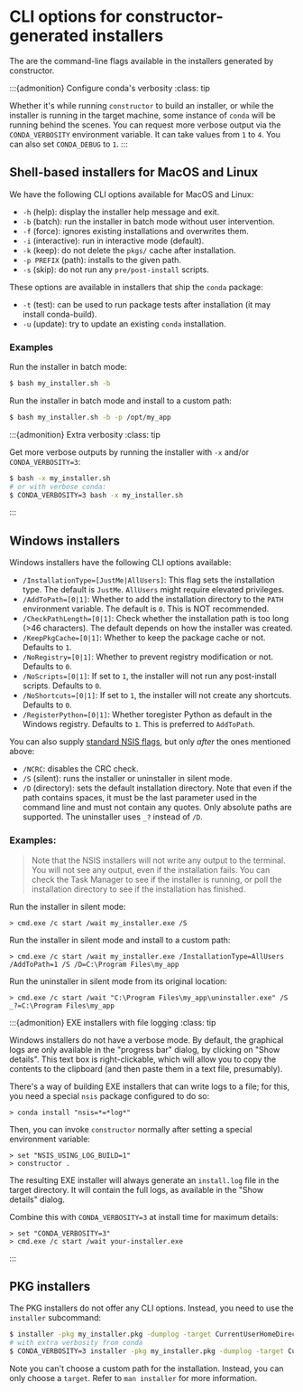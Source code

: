 # CLI options for constructor-generated installers

The are the command-line flags available in the installers generated by constructor.

:::{admonition} Configure conda's verbosity
:class: tip

Whether it's while running `constructor` to build an installer, or while the installer is running in the target machine, some instance of `conda` will be running behind the scenes. You can request more verbose output via the `CONDA_VERBOSITY` environment variable. It can take values from `1` to `4`. You can also set `CONDA_DEBUG` to `1`.
:::

## Shell-based installers for MacOS and Linux

We have the following CLI options available for MacOS and Linux:

- `-h` (help): display the installer help message and exit.
- `-b` (batch): run the installer in batch mode without user intervention.
- `-f` (force): ignores existing installations and overwrites them.
- `-i` (interactive): run in interactive mode (default).
- `-k` (keep): do not delete the `pkgs/` cache after installation.
- `-p PREFIX` (path): installs to the given path.
- `-s` (skip): do not run any `pre/post-install` scripts.

These options are available in installers that ship the `conda` package:

- `-t` (test): can be used to run package tests after installation (it may install conda-build).
- `-u` (update): try to update an existing `conda` installation.

### Examples

Run the installer in batch mode:

```bash
$ bash my_installer.sh -b
```
Run the installer in batch mode and install to a custom path:

```bash
$ bash my_installer.sh -b -p /opt/my_app
```

:::{admonition} Extra verbosity
:class: tip

Get more verbose outputs by running the installer with `-x` and/or `CONDA_VERBOSITY=3`:

```bash
$ bash -x my_installer.sh
# or with verbose conda:
$ CONDA_VERBOSITY=3 bash -x my_installer.sh
```
:::

## Windows installers

Windows installers have the following CLI options available:

- `/InstallationType=[JustMe|AllUsers]`: This flag sets the installation type. The default is
  `JustMe`. `AllUsers` might require elevated privileges.
- `/AddToPath=[0|1]`: Whether to add the installation directory to the `PATH` environment
  variable. The default is `0`. This is NOT recommended.
- `/CheckPathLength=[0|1]`: Check whether the installation path is too long (>46
  characters). The default depends on how the installer was created.
- `/KeepPkgCache=[0|1]`: Whether to keep the package cache or not. Defaults to `1`.
- `/NoRegistry=[0|1]`: Whether to prevent registry modification or not. Defaults to `0`.
- `/NoScripts=[0|1]`: If set to `1`, the installer will not run any post-install scripts. Defaults
  to `0`.
- `/NoShortcuts=[0|1]`: If set to `1`, the installer will not create any shortcuts. Defaults to
  `0`.
- `/RegisterPython=[0|1]`: Whether toregister Python as default in the Windows registry. Defaults
  to `1`. This is preferred to `AddToPath`.

You can also supply [standard NSIS flags](https://nsis.sourceforge.io/Docs/Chapter3.html#installerusage), but only _after_ the ones mentioned above:

- `/NCRC`: disables the CRC check.
- `/S` (silent): runs the installer or uninstaller in silent mode.
- `/D` (directory): sets the default installation directory. Note that even if the path contains
  spaces, it must be the last parameter used in the command line and must not contain any quotes.
  Only absolute paths are supported. The uninstaller uses `_?` instead of `/D`.

### Examples:

> Note that the NSIS installers will not write any output to the terminal. You will not see any
> output, even if the installation fails. You can check the Task Manager to see if the installer is
> running, or poll the installation directory to see if the installation has finished.

Run the installer in silent mode:

```batch
> cmd.exe /c start /wait my_installer.exe /S
```

Run the installer in silent mode and install to a custom path:

```batch
> cmd.exe /c start /wait my_installer.exe /InstallationType=AllUsers /AddToPath=1 /S /D=C:\Program Files\my_app
```

Run the uninstaller in silent mode from its original location:

```batch
> cmd.exe /c start /wait "C:\Program Files\my_app\uninstaller.exe" /S _?=C:\Program Files\my_app
```

:::{admonition} EXE installers with file logging
:class: tip

Windows installers do not have a verbose mode. By default, the graphical logs are only available in the "progress bar" dialog, by clicking on "Show details". This text box is right-clickable, which will allow you to copy the contents to the clipboard (and then paste them in a text file, presumably).

There's a way of building EXE installers that can write logs to a file; for this, you need a special `nsis` package configured to do so:

```batch
> conda install "nsis=*=*log*"
```

Then, you can invoke `constructor` normally after setting a special environment variable:

```batch
> set "NSIS_USING_LOG_BUILD=1"
> constructor .
```

The resulting EXE installer will always generate an `install.log` file in the target directory.
It will contain the full logs, as available in the "Show details" dialog.

Combine this with `CONDA_VERBOSITY=3` at install time for maximum details:


```batch
> set "CONDA_VERBOSITY=3"
> cmd.exe /c start /wait your-installer.exe
```
:::

## PKG installers

The PKG installers do not offer any CLI options. Instead, you need to use the `installer`
subcommand:

```bash
$ installer -pkg my_installer.pkg -dumplog -target CurrentUserHomeDirectory
# with extra verbosity from conda
$ CONDA_VERBOSITY=3 installer -pkg my_installer.pkg -dumplog -target CurrentUserHomeDirectory
```

Note you can't choose a custom path for the installation. Instead, you can only choose a `target`.
Refer to `man installer` for more information.
